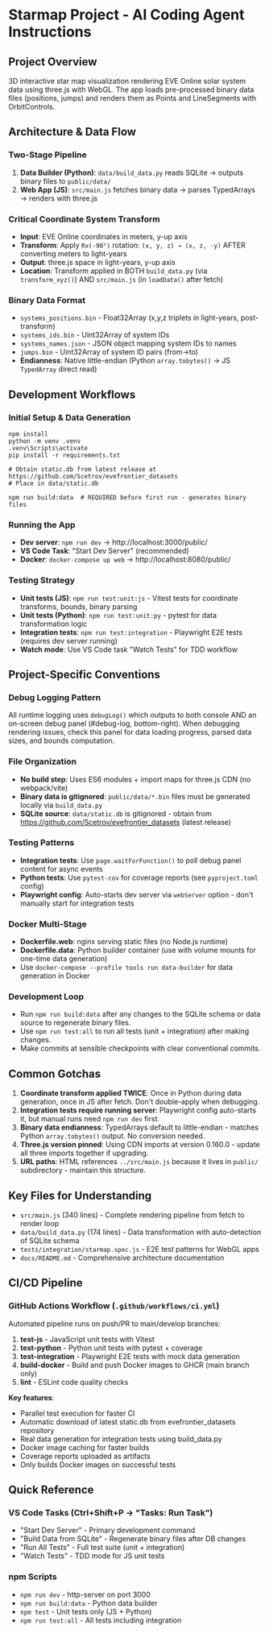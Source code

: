 # Starmap Project - AI Coding Agent Instructions

## Project Overview

3D interactive star map visualization rendering EVE Online solar system data using three.js with WebGL. The app loads pre-processed binary data files (positions, jumps) and renders them as Points and LineSegments with OrbitControls.

## Architecture & Data Flow

### Two-Stage Pipeline

1. **Data Builder (Python)**: `data/build_data.py` reads SQLite → outputs binary files to `public/data/`
2. **Web App (JS)**: `src/main.js` fetches binary data → parses TypedArrays → renders with three.js

### Critical Coordinate System Transform

- **Input**: EVE Online coordinates in meters, y-up axis
- **Transform**: Apply `Rx(-90°)` rotation: `(x, y, z) → (x, z, -y)` AFTER converting meters to light-years
- **Output**: three.js space in light-years, y-up axis
- **Location**: Transform applied in BOTH `build_data.py` (via `transform_xyz()`) AND `src/main.js` (in `loadData()` after fetch)

### Binary Data Format

- `systems_positions.bin` - Float32Array (x,y,z triplets in light-years, post-transform)
- `systems_ids.bin` - Uint32Array of system IDs
- `systems_names.json` - JSON object mapping system IDs to names
- `jumps.bin` - Uint32Array of system ID pairs (from→to)
- **Endianness**: Native little-endian (Python `array.tobytes()` → JS `TypedArray` direct read)

## Development Workflows

### Initial Setup & Data Generation

```pwsh
npm install
python -m venv .venv
.venv\Scripts\activate
pip install -r requirements.txt

# Obtain static.db from latest release at https://github.com/Scetrov/evefrontier_datasets
# Place in data/static.db

npm run build:data  # REQUIRED before first run - generates binary files
```

### Running the App

- **Dev server**: `npm run dev` → http://localhost:3000/public/
- **VS Code Task**: "Start Dev Server" (recommended)
- **Docker**: `docker-compose up web` → http://localhost:8080/public/

### Testing Strategy

- **Unit tests (JS)**: `npm run test:unit:js` - Vitest tests for coordinate transforms, bounds, binary parsing
- **Unit tests (Python)**: `npm run test:unit:py` - pytest for data transformation logic
- **Integration tests**: `npm run test:integration` - Playwright E2E tests (requires dev server running)
- **Watch mode**: Use VS Code task "Watch Tests" for TDD workflow

## Project-Specific Conventions

### Debug Logging Pattern

All runtime logging uses `debugLog()` which outputs to both console AND an on-screen debug panel (#debug-log, bottom-right). When debugging rendering issues, check this panel for data loading progress, parsed data sizes, and bounds computation.

### File Organization

- **No build step**: Uses ES6 modules + import maps for three.js CDN (no webpack/vite)
- **Binary data is gitignored**: `public/data/*.bin` files must be generated locally via `build_data.py`
- **SQLite source**: `data/static.db` is gitignored - obtain from https://github.com/Scetrov/evefrontier_datasets (latest release)

### Testing Patterns

- **Integration tests**: Use `page.waitForFunction()` to poll debug panel content for async events
- **Python tests**: Use `pytest-cov` for coverage reports (see `pyproject.toml` config)
- **Playwright config**: Auto-starts dev server via `webServer` option - don't manually start for integration tests

### Docker Multi-Stage

- **Dockerfile.web**: nginx serving static files (no Node.js runtime)
- **Dockerfile.data**: Python builder container (use with volume mounts for one-time data generation)
- Use `docker-compose --profile tools run data-builder` for data generation in Docker

### Development Loop

- Run `npm run build:data` after any changes to the SQLite schema or data source to regenerate binary files.
- Use `npm run test:all` to run all tests (unit + integration) after making changes.
- Make commits at sensible checkpoints with clear conventional commits.

## Common Gotchas

1. **Coordinate transform applied TWICE**: Once in Python during data generation, once in JS after fetch. Don't double-apply when debugging.
2. **Integration tests require running server**: Playwright config auto-starts it, but manual runs need `npm run dev` first.
3. **Binary data endianness**: TypedArrays default to little-endian - matches Python `array.tobytes()` output. No conversion needed.
4. **Three.js version pinned**: Using CDN imports at version 0.160.0 - update all three imports together if upgrading.
5. **URL paths**: HTML references `../src/main.js` because it lives in `public/` subdirectory - maintain this structure.

## Key Files for Understanding

- `src/main.js` (340 lines) - Complete rendering pipeline from fetch to render loop
- `data/build_data.py` (174 lines) - Data transformation with auto-detection of SQLite schema
- `tests/integration/starmap.spec.js` - E2E test patterns for WebGL apps
- `docs/README.md` - Comprehensive architecture documentation

## CI/CD Pipeline

### GitHub Actions Workflow (`.github/workflows/ci.yml`)

Automated pipeline runs on push/PR to main/develop branches:

1. **test-js** - JavaScript unit tests with Vitest
2. **test-python** - Python unit tests with pytest + coverage
3. **test-integration** - Playwright E2E tests with mock data generation
4. **build-docker** - Build and push Docker images to GHCR (main branch only)
5. **lint** - ESLint code quality checks

**Key features**:

- Parallel test execution for faster CI
- Automatic download of latest static.db from evefrontier_datasets repository
- Real data generation for integration tests using build_data.py
- Docker image caching for faster builds
- Coverage reports uploaded as artifacts
- Only builds Docker images on successful tests

## Quick Reference

### VS Code Tasks (Ctrl+Shift+P → "Tasks: Run Task")

- "Start Dev Server" - Primary development command
- "Build Data from SQLite" - Regenerate binary files after DB changes
- "Run All Tests" - Full test suite (unit + integration)
- "Watch Tests" - TDD mode for JS unit tests

### npm Scripts

- `npm run dev` - http-server on port 3000
- `npm run build:data` - Python data builder
- `npm test` - Unit tests only (JS + Python)
- `npm run test:all` - All tests including integration

